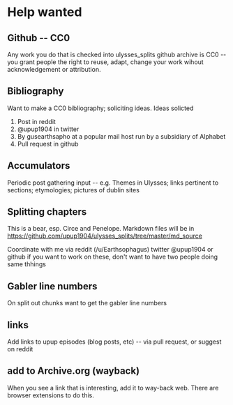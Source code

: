 # Help wanted

## Github -- CC0

Any work you do that is checked into ulysses_splits github archive is CC0 -- you grant people
the right to reuse, adapt, change your work wihout acknowledgement or attribution.

## Bibliography

Want to make a CC0 bibliography; soliciting ideas.  Ideas solicted

1.  Post in reddit
2.  @upup1904 in twitter
3.  By gusearthsapho at a popular mail host run by a subsidiary of Alphabet
4.  Pull request in github

## Accumulators

Periodic post gathering input -- e.g. Themes in Ulysses; links pertinent to sections; etymologies; pictures of dublin sites

## Splitting chapters

This is a bear, esp. Circe and Penelope.  Markdown files will be in https://github.com/upup1904/ulysses_splits/tree/master/md_source

Coordinate with me via reddit (/u/Earthsophagus) twitter @upup1904 or github if you want to work on these, don't want to have
two people doing same thhings

## Gabler line numbers

On split out chunks want to get the gabler line numbers

## links

Add links to upup episodes (blog posts, etc) -- via pull request, or suggest on reddit

## add to Archive.org (wayback)

When you see a link that is interesting, add it to way-back web.  There are browser extensions to do this.

